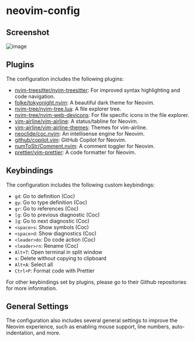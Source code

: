 # neovim-config

## Screenshot
![image](https://github.com/brianhuster/neovim-config/assets/111893501/3ec40738-e6fc-4a39-9109-c19148235037)

## Plugins

The configuration includes the following plugins:

- [nvim-treesitter/nvim-treesitter](https://github.com/nvim-treesitter/nvim-treesitter): For improved syntax highlighting and code navigation.
- [folke/tokyonight.nvim](https://github.com/folke/tokyonight.nvim): A beautiful dark theme for Neovim.
- [nvim-tree/nvim-tree.lua](https://github.com/kyazdani42/nvim-tree.lua): A file explorer tree.
- [nvim-tree/nvim-web-devicons](https://github.com/kyazdani42/nvim-web-devicons): For file specific icons in the file explorer.
- [vim-airline/vim-airline](https://github.com/vim-airline/vim-airline): A status/tabline for Neovim.
- [vim-airline/vim-airline-themes](https://github.com/vim-airline/vim-airline-themes): Themes for vim-airline.
- [neoclide/coc.nvim](https://github.com/neoclide/coc.nvim): An intellisense engine for Neovim.
- [github/copilot.vim](https://github.com/github/copilot.vim): GitHub Copilot for Neovim.
- [numToStr/Comment.nvim](https://github.com/numToStr/Comment.nvim): A comment toggler for Neovim.
- [prettier/vim-prettier](https://github.com/prettier/vim-prettier): A code formatter for Neovim.

## Keybindings

The configuration includes the following custom keybindings:

- `gd`: Go to definition (Coc)
- `gy`: Go to type definition (Coc)
- `gr`: Go to references (Coc)
- `[g`: Go to previous diagnostic (Coc)
- `]g`: Go to next diagnostic (Coc)
- `<space>s`: Show symbols (Coc)
- `<space>d`: Show diagnostics (Coc)
- `<leader>do`: Do code action (Coc)
- `<leader>rn`: Rename (Coc)
- `Alt+T`: Open terminal in split window
- `x`: Delete without copying to clipboard
- `Alt+A`: Select all
- `Ctrl+P`: Format code with Prettier

For other keybindings set by plugins, please go to their Github repositories for more information.

## General Settings

The configuration also includes several general settings to improve the Neovim experience, such as enabling mouse support, line numbers, auto-indentation, and more.
